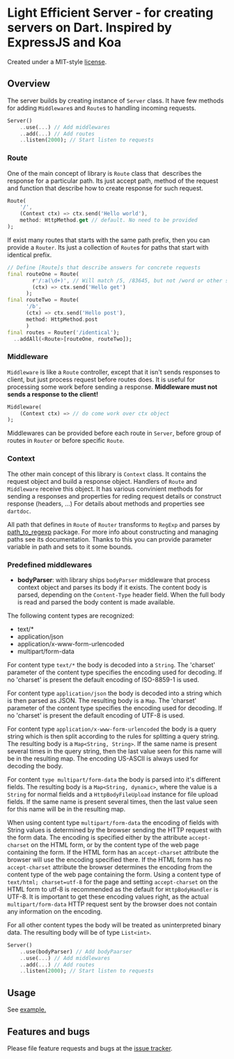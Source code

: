# Light Efficient Server - for creating servers on Dart. Inspired by ExpressJS and Koa

Created under a MIT-style
[license](https://github.com/YevhenKap/les/blob/master/LICENSE).

## Overview

The server builds by creating instance of `Server` class. It have few methods for adding `Middleware`s and `Route`s to handling incoming requests.

```dart
Server()
    ..use(...) // Add middlewares
    ..add(...) // Add routes
    ..listen(2000); // Start listen to requests
```

### Route

One of the main concept of library is `Route` class that  describes the response for a particular path.
Its just accept path, method of the request and function that describe how to create response for such request.

```dart
Route(
    '/',
    (Context ctx) => ctx.send('Hello world'),
    method: HttpMethod.get // default. No need to be provided
);
```

If exist many routes that starts with the same path prefix, then you can provide a `Router`. Its just a collection of `Route`s for paths that start with identical prefix.

```dart
// Define [Route]s that describe answers for concrete requests
final routeOne = Route(
        r'/:a(\d+)', // Will match /5, /83645, but not /word or other symbols
        (ctx) => ctx.send('Hello get')
      );
final routeTwo = Route(
      '/b',
      (ctx) => ctx.send('Hello post'),
      method: HttpMethod.post
      )
final routes = Router('/identical');
  ..addAll(<Route>[routeOne, routeTwo]);
```

### Middleware

`Middleware` is like a `Route` controller, except that it isn't sends responses to client, but just process request before routes does. It is useful for processing some work before sending a response. **Middleware must not sends a response to the client!**

```dart
Middleware(
    (Context ctx) => // do come work over ctx object
);
```

Middlewares can be provided before each route in `Server`, before group of routes in `Router` or before specific `Route`.

### Context

The other main concept of this library is `Context` class. It contains the request object and build a response object. Handlers of `Route` and `Middleware` receive this object. It has various convinient methods for sending a responses and properties for reding request details or construct response (headers, ...) For details about methods and properties see `dartdoc`.

All path that defines in `Route` of `Router` transforms to `RegExp` and parses by [path_to_regexp](https://pub.dartlang.org/packages/path_to_regexp) package. For more info about constructing and managing paths see its documentation. Thanks to this you can provide parameter variable in path and sets to it some bounds.

### Predefined middlewares

- **bodyParser**: with library ships `bodyParser` middleware that process context object and parses its body if it exists. The content body is parsed, depending on the `Content-Type` header field. When the full body is read and parsed the body content is made available.

The following content types are recognized:

- text/*
- application/json
- application/x-www-form-urlencoded
- multipart/form-data

For content type `text/*` the body is decoded into a `String`. The 'charset' parameter of the content type specifies the encoding used for decoding. If no 'charset' is present the default encoding of ISO-8859-1 is used.

For content type `application/json` the body is decoded into a string which is then parsed as JSON. The resulting body is a `Map`. The 'charset' parameter of the content type specifies the encoding used for decoding. If no 'charset' is present the default encoding of UTF-8 is used.

For content type `application/x-www-form-urlencoded` the body is a query string which is then split according to the rules for splitting a query string. The resulting body is a `Map<String, String>`. If the same name is present several times in the query string, then the last value seen for this name will be in the resulting map. The encoding US-ASCII is always used for decoding the body.

For content `type multipart/form-data` the body is parsed into it's different fields. The resulting body is a `Map<String, dynamic>`, where the value is a `String` for normal fields and a `HttpBodyFileUpload` instance for file upload fields. If the same name is present several times, then the last value seen for this name will be in the resulting map.

When using content type `multipart/form-data` the encoding of fields with String values is determined by the browser sending the HTTP request with the form data. The encoding is specified either by the attribute `accept-charset` on the HTML form, or by the content type of the web page containing the form. If the HTML form has an `accept-charset` attribute the browser will use the encoding specified there. If the HTML form has no `accept-charset` attribute the browser determines the encoding from the content type of the web page containing the form. Using a content type of `text/html; charset=utf-8` for the page and setting `accept-charset` on the HTML form to utf-8 is recommended as the default for `HttpBodyHandler` is UTF-8. It is important to get these encoding values right, as the actual `multipart/form-data` HTTP request sent by the browser does not contain any information on the encoding.

For all other content types the body will be treated as uninterpreted binary data. The resulting body will be of type `List<int>`.

```dart
Server()
    ..use(bodyParser) // Add bodyPaarser
    ..use(...) // Add middlewares
    ..add(...) // Add routes
    ..listen(2000); // Start listen to requests
```

## Usage

See [example.](example/server_example.dart)

## Features and bugs

Please file feature requests and bugs at the [issue tracker][tracker].

[tracker]: https://github.com/YevhenKap/les/issues
